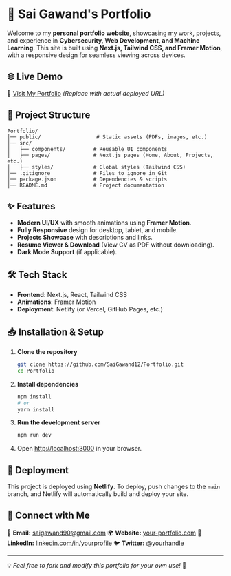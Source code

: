 # 🚀 Sai Gawand's Portfolio

Welcome to my **personal portfolio website**, showcasing my work, projects, and experience in **Cybersecurity, Web Development, and Machine Learning**. This site is built using **Next.js, Tailwind CSS, and Framer Motion**, with a responsive design for seamless viewing across devices.

## 🌐 Live Demo
🔗 [Visit My Portfolio](https://cyberfun.netlify.app/) *(Replace with actual deployed URL)*

## 📂 Project Structure
```
Portfolio/
│── public/                  # Static assets (PDFs, images, etc.)
│── src/
│   ├── components/         # Reusable UI components
│   ├── pages/              # Next.js pages (Home, About, Projects, etc.)
│   ├── styles/             # Global styles (Tailwind CSS)
│── .gitignore              # Files to ignore in Git
│── package.json            # Dependencies & scripts
│── README.md               # Project documentation
```

## ✨ Features
- **Modern UI/UX** with smooth animations using **Framer Motion**.
- **Fully Responsive** design for desktop, tablet, and mobile.
- **Projects Showcase** with descriptions and links.
- **Resume Viewer & Download** (View CV as PDF without downloading).
- **Dark Mode Support** (if applicable).

## 🛠️ Tech Stack
- **Frontend**: Next.js, React, Tailwind CSS
- **Animations**: Framer Motion
- **Deployment**: Netlify (or Vercel, GitHub Pages, etc.)

## 📥 Installation & Setup
1. **Clone the repository**
   ```bash
   git clone https://github.com/SaiGawand12/Portfolio.git
   cd Portfolio
   ```
2. **Install dependencies**
   ```bash
   npm install
   # or
   yarn install
   ```
3. **Run the development server**
   ```bash
   npm run dev
   ```
4. Open [http://localhost:3000](http://localhost:3000) in your browser.

## 🚀 Deployment
This project is deployed using **Netlify**.
To deploy, push changes to the `main` branch, and Netlify will automatically build and deploy your site.


## 🤝 Connect with Me
📧 **Email:** [saigawand90@gmail.com](mailto:your.email@example.com)
🌍 **Website:** [your-portfolio.com](https://cyberfun.netlify.app/)
🔗 **LinkedIn:** [linkedin.com/in/yourprofile](https://www.linkedin.com/in/sai-gawand-aa719025b/)
🐦 **Twitter:** [@yourhandle](https://x.com/saigawand90)

---
💡 *Feel free to fork and modify this portfolio for your own use!* 🎨
